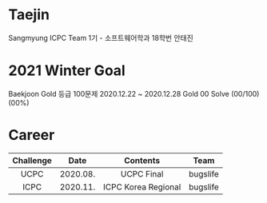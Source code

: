 # Taejin
Sangmyung ICPC Team 1기 - 소프트웨어학과 18학번 안태진

# 2021 Winter Goal
Baekjoon Gold 등급 100문제
2020.12.22 ~ 2020.12.28 Gold 00 Solve (00/100) (00%)


# Career
| Challenge | Date     | Contents            | Team     |
|:---------:|:--------:|:-------------------:|:--------:|
| UCPC      | 2020.08. | UCPC Final          | bugslife |
| ICPC      | 2020.11. | ICPC Korea Regional | bugslife |
